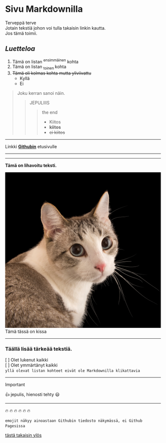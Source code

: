 # **Sivu Markdownilla**

Terveppä terve   
<a name="Erikoiskohta"></a>
Jotain tekstiä johon voi tulla takaisin linkin kautta.  
Jos tämä toimii.

## *Luetteloa*

1. Tämä on listan <sup> ensimmäinen</sup> kohta
2. Tämä on listan <sub> toinen </sub> kohta
3. ~~Tämä oli kolmas kohta mutta yliviivattu~~
    - Kyllä
    - Ei
> Joku kerran sanoi näin.
>> JEPULIIIS
>>> the end
>>> - Kiitos
>>> - **kiitos**
>>> - ~~ei kiitos~~ 

***

Linkki **[Githubin](https://www.github.com)** etusivulle

---

***

**Tämä on lihavoitu teksti.**

![Kissa kuva](/assets/pictures/cat.jpg)
Tämä tässä on kissa

***

### Täällä lisää tärkeää tekstiä.
[ ] Olet lukenut kaikki  
[ ] Olet ymmärtänyt kaikki  
`yllä olevat listan kohteet eivät ole Markdownilla klikattavia` 

***
> [!IMPORTANT]  
> :+1: jepulis, hienosti tehty :smiley:  

***

:fire: :fire: :fire: :fire: :fire: :fire:   

`emojit näkyy ainoastaan Githubin tiedosto näkymässä, ei Github Pagesissa`

[tästä takaisin ylös](#Erikoiskohta)


<!-- täähän oli jopa mukavaa, tullut käytettyä Joplin- muistiinpano sovellusta, joka käyttää Markdownia. Nyt ehkä osaa käyttää vähän paremmin sitä xD -->